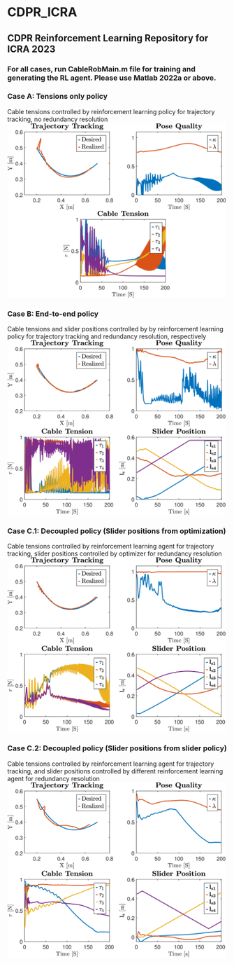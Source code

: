 # CDPR_ICRA
## CDPR Reinforcement Learning Repository for ICRA 2023

### For all cases, run CableRobMain.m file for training and generating the RL agent. Please use Matlab 2022a or above.

### Case A: Tensions only policy 
Cable tensions controlled by reinforcement learning policy for trajectory tracking, no redundancy resolution
<img src="https://github.com/ameyarsalvi/CDPR_ICRA/blob/main/ResultsOnlyT.jpg" width="500" height="400">


### Case B: End-to-end policy
Cable tensions and slider positions controlled by by reinforcement learning policy for trajectory tracking and redundancy resolution, respectively
<img src="https://github.com/ameyarsalvi/CDPR_ICRA/blob/main/ResultsE2E.jpg" width="500" height="400">


### Case C.1: Decoupled policy (Slider positions from optimization) 
Cable tensions controlled by reinforcement learning agent for trajectory tracking, slider positions controlled by optimizer for redundancy resolution
<img src="https://github.com/ameyarsalvi/CDPR_ICRA/blob/main/ResultsOptimT.jpg" width="500" height="400">


### Case C.2: Decoupled policy (Slider positions from slider policy) 
Cable tensions controlled by reinforcement learning agent for trajectory tracking, and slider positions controlled by different reinforcement learning agent for redundancy resolution
<img src="https://github.com/ameyarsalvi/CDPR_ICRA/blob/main/ResultsFinalDecoup.jpg" width="500" height="400">
